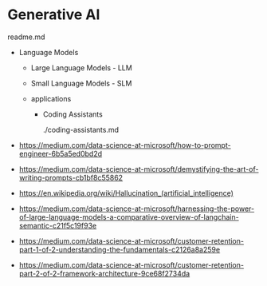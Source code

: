 # Generative AI

readme.md

*   Language Models

    *   Large Language Models - LLM

    *   Small Language Models - SLM

    *   applications

        *   Coding Assistants

            ./coding-assistants.md


*   https://medium.com/data-science-at-microsoft/how-to-prompt-engineer-6b5a5ed0bd2d

*   https://medium.com/data-science-at-microsoft/demystifying-the-art-of-writing-prompts-cb1bf8c55862

*   https://en.wikipedia.org/wiki/Hallucination_(artificial_intelligence)

*   https://medium.com/data-science-at-microsoft/harnessing-the-power-of-large-language-models-a-comparative-overview-of-langchain-semantic-c21f5c19f93e

*   https://medium.com/data-science-at-microsoft/customer-retention-part-1-of-2-understanding-the-fundamentals-c2126a8a259e

*   https://medium.com/data-science-at-microsoft/customer-retention-part-2-of-2-framework-architecture-9ce68f2734da
